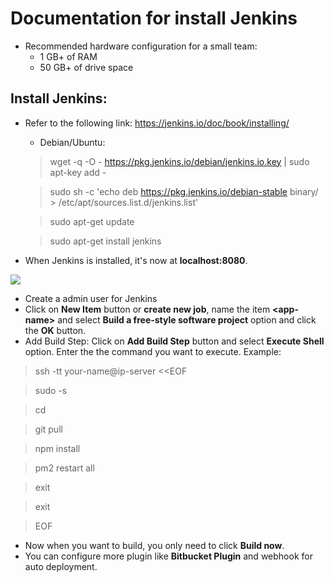 # Documentation for install Jenkins
- Recommended hardware configuration for a small team:
  - 1 GB+ of RAM
  - 50 GB+ of drive space
## Install Jenkins:
- Refer to the following link: https://jenkins.io/doc/book/installing/
  - Debian/Ubuntu:
  > wget -q -O - https://pkg.jenkins.io/debian/jenkins.io.key | sudo apt-key add -
  
  > sudo sh -c 'echo deb https://pkg.jenkins.io/debian-stable binary/ > /etc/apt/sources.list.d/jenkins.list'
  
  > sudo apt-get update
  
  > sudo apt-get install jenkins
    
- When Jenkins is installed, it's now at **localhost:8080**.
<img src="https://miro.medium.com/max/1338/1*5ZOLIml6glgTRPmImNsFoA.png" />

- Create a admin user for Jenkins
- Click on **New Item** button or **create new job**, name the item **\<app-name\>** and select **Build a free-style software project** option and click the **OK** button.
- Add Build Step: Click on **Add Build Step** button and select **Execute Shell** option. Enter the the command you want to execute. Example:
> ssh -tt your-name@ip-server <<EOF
  
> sudo -s

> cd <absolute-path-to-your-app>
  
> git pull

> npm install

> pm2 restart all

> exit

> exit

> EOF
  
- Now when you want to build, you only need to click **Build now**.
- You can configure more plugin like **Bitbucket Plugin** and webhook for auto deployment.

